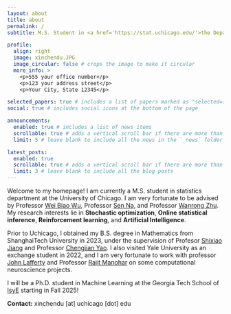 ```yaml
---
layout: about
title: about
permalink: /
subtitle: M.S. Student in <a href='https://stat.uchicago.edu/'>the Department of Statistics</a> at <a href='https://www.uchicago.edu/en'>The University of Chicago</a>

profile:
  align: right
  image: xinchendu.JPG
  image_circular: false # crops the image to make it circular
  more_info: >
    <p>555 your office number</p>
    <p>123 your address street</p>
    <p>Your City, State 12345</p>

selected_papers: true # includes a list of papers marked as "selected={true}"
social: true # includes social icons at the bottom of the page

announcements:
  enabled: true # includes a list of news items
  scrollable: true # adds a vertical scroll bar if there are more than 3 news items
  limit: 5 # leave blank to include all the news in the `_news` folder

latest_posts:
  enabled: true
  scrollable: true # adds a vertical scroll bar if there are more than 3 new posts items
  limit: 3 # leave blank to include all the blog posts
---
```


<!-- Write your biography here. Tell the world about yourself. Link to your favorite [subreddit](http://reddit.com). You can put a picture in, too. The code is already in, just name your picture `prof_pic.jpg` and put it in the `img/` folder.

Put your address / P.O. box / other info right below your picture. You can also disable any of these elements by editing `profile` property of the YAML header of your `_pages/about.md`. Edit `_bibliography/papers.bib` and Jekyll will render your [publications page](/al-folio/publications/) automatically.

Link to your social media connections, too. This theme is set up to use [Font Awesome icons](https://fontawesome.com/) and [Academicons](https://jpswalsh.github.io/academicons/), like the ones below. Add your Facebook, Twitter, LinkedIn, Google Scholar, or just disable all of them. -->

Welcome to my homepage! I am currently a M.S. student in statistics department at the University of Chicago. I am very fortunate to be advised by Professor [Wei Biao Wu](https://stat.uchicago.edu/people/profile/wei-biao-wu/), Professor [Sen Na](https://senna1128.github.io/), and Professor [Wanrong Zhu](https://zhuwr0423.github.io/). My research interests lie in **Stochastic optimization**, **Online statistical inference**, **Reinforcement learning**, and **Artificial Intelligence**.


Prior to Uchicago, I obtained my B.S. degree in Mathematics from ShanghaiTech University in 2023, under the supervision of Profesor [Shixiao Jiang](https://willingjiang.github.io/) and Professor [Chengjian Yao](https://scholar.google.com/citations?hl=en&user=lLmtBmwAAAAJ&view_op=list_works). I also visited Yale University as an exchange student in 2022, and I am very fortunate to work with professor [John Lafferty](https://www.lafferty-lab.org/) and Professor [Rajit Manohar](https://csl.yale.edu/~rajit/) on some computational neuroscience projects.


I will be a Ph.D. student in Machine Learning at the Georgia Tech School of [IsyE](https://www.isye.gatech.edu/) starting in Fall 2025!

**Contact:** xinchendu [at] uchicago [dot] edu

